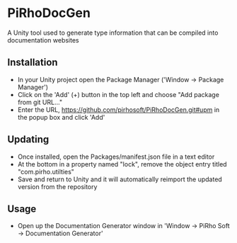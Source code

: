 # PiRhoDocGen
A Unity tool used to generate type information that can be compiled into documentation websites

## Installation

- In your Unity project open the Package Manager ('Window -> Package Manager')
- Click on the 'Add' (+) button in the top left and choose "Add package from git URL..."
- Enter the URL, https://github.com/pirhosoft/PiRhoDocGen.git#upm in the popup box and click 'Add'

## Updating

- Once installed, open the Packages/manifest.json file in a text editor
- At the bottom in a property named "lock", remove the object entry titled "com.pirho.utilties"
- Save and return to Unity and it will automatically reimport the updated version from the repository

## Usage

- Open up the Documentation Generator window in 'Window -> PiRho Soft -> Documentation Generator'